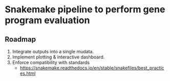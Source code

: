 # Snakemake pipeline to perform gene program evaluation

## Roadmap
1. Integrate outputs into a single mudata.
3. Implement plotting & interactive dashboard.
4. Enforce compatibility with standards
    * https://snakemake.readthedocs.io/en/stable/snakefiles/best_practices.html
